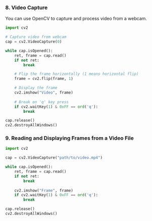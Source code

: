 ### 8. Video Capture
You can use OpenCV to capture and process video from a webcam.

```python
import cv2

# Capture video from webcam
cap = cv2.VideoCapture(0)

while cap.isOpened():
    ret, frame = cap.read()
    if not ret:
        break

    # Flip the frame horizontally (1 means horizontal flip)
    frame = cv2.flip(frame, 1)

    # Display the frame
    cv2.imshow("Video", frame)
    
    # Break on 'q' key press
    if cv2.waitKey(1) & 0xFF == ord('q'):
        break

cap.release()
cv2.destroyAllWindows()
```

### 9. Reading and Displaying Frames from a Video File
```python
import cv2

cap = cv2.VideoCapture("path/to/video.mp4")

while cap.isOpened():
    ret, frame = cap.read()
    if not ret:
        break
    
    cv2.imshow("Frame", frame)
    if cv2.waitKey(1) & 0xFF == ord('q'):
        break

cap.release()
cv2.destroyAllWindows()
```